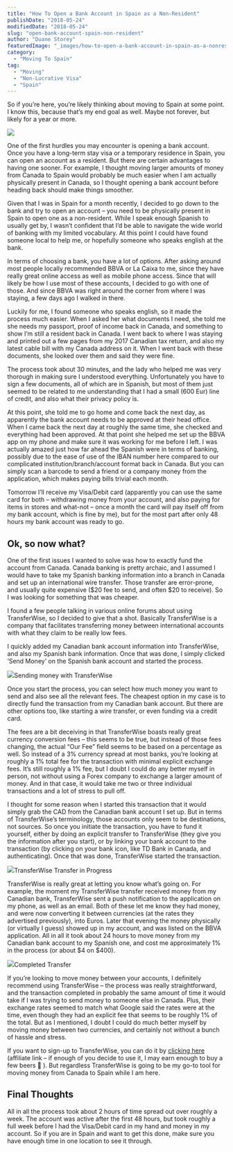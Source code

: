 ```yaml
---
title: "How To Open a Bank Account in Spain as a Non-Resident"
publishDate: "2018-05-24"
modifiedDate: "2018-05-24"
slug: "open-bank-account-spain-non-resident"
author: "Duane Storey"
featuredImage: "_images/how-to-open-a-bank-account-in-spain-as-a-nonresident-featured.jpg"
category:
  - "Moving To Spain"
tag:
  - "Moving"
  - "Non-Lucrative Visa"
  - "Spain"
---
```


So if you’re here, you’re likely thinking about moving to Spain at some point. I know this, because that’s my end goal as well. Maybe not forever, but likely for a year or more.

![](_images/how-to-open-a-bank-account-in-spain-as-a-nonresident-1.jpg)

One of the first hurdles you may encounter is opening a bank account. Once you have a long-term stay visa or a temporary residence in Spain, you can open an account as a resident. But there are certain advantages to having one sooner. For example, I thought moving larger amounts of money from Canada to Spain would probably be much easier when I am actually physically present in Canada, so I thought opening a bank account before heading back should make things smoother.

Given that I was in Spain for a month recently, I decided to go down to the bank and try to open an account – you need to be physically present in Spain to open one as a non-resident. While I speak enough Spanish to usually get by, I wasn’t confident that I’d be able to navigate the wide world of banking with my limited vocabulary. At this point I could have found someone local to help me, or hopefully someone who speaks english at the bank.

In terms of choosing a bank, you have a lot of options. After asking around most people locally recommended BBVA or La Caixa to me, since they have really great online access as well as mobile phone access. Since that will likely be how I use most of these accounts, I decided to go with one of those. And since BBVA was right around the corner from where I was staying, a few days ago I walked in there.

Luckily for me, I found someone who speaks english, so it made the process much easier. When I asked her what documents I need, she told me she needs my passport, proof of income back in Canada, and something to show I’m still a resident back in Canada. I went back to where I was staying and printed out a few pages from my 2017 Canadian tax return, and also my latest cable bill with my Canada address on it. When I went back with these documents, she looked over them and said they were fine.

The process took about 30 minutes, and the lady who helped me was very thorough in making sure I understood everything. Unfortunately you have to sign a few documents, all of which are in Spanish, but most of them just seemed to be related to me understanding that I had a small (600 Eur) line of credit, and also what their privacy policy is.

At this point, she told me to go home and come back the next day, as apparently the bank account needs to be approved at their head office. When I came back the next day at roughly the same time, she checked and everything had been approved. At that point she helped me set up the BBVA app on my phone and make sure it was working for me before I left. I was actually amazed just how far ahead the Spanish were in terms of banking, possibly due to the ease of use of the IBAN number here compared to our complicated institution/branch/account format back in Canada. But you can simply scan a barcode to send a friend or a company money from the application, which makes paying bills trivial each month.

Tomorrow I’ll receive my Visa/Debit card (apparently you can use the same card for both – withdrawing money from your account, and also paying for items in stores and what-not – once a month the card will pay itself off from my bank account, which is fine by me), but for the most part after only 48 hours my bank account was ready to go.

## Ok, so now what?

One of the first issues I wanted to solve was how to exactly fund the account from Canada. Canada banking is pretty archaic, and I assumed I would have to take my Spanish banking information into a branch in Canada and set up an international wire transfer. Those transfer are error-prone, and usually quite expensive ($20 fee to send, and often $20 to receive). So I was looking for something that was cheaper.

I found a few people talking in various online forums about using TransferWise, so I decided to give that a shot. Basically TransferWise is a company that facilitates transferring money between international accounts with what they claim to be really low fees.

I quickly added my Canadian bank account information into TransferWise, and also my Spanish bank information. Once that was done, I simply clicked ‘Send Money’ on the Spanish bank account and started the process.

![](_images/how-to-open-a-bank-account-in-spain-as-a-nonresident-2.jpg)Sending money with TransferWise



Once you start the process, you can select how much money you want to send and also see all the relevant fees. The cheapest option in my case is to directly fund the transaction from my Canadian bank account. But there are other options too, like starting a wire transfer, or even funding via a credit card.

The fees are a bit deceiving in that TransferWise boasts really great currency conversion fees – this seems to be true, but instead of those fees changing, the actual “Our Fee” field seems to be based on a percentage as well. So instead of a 3% currency spread at most banks, you’re looking at roughly a 1% total fee for the transaction with minimal explicit exchange fees. It’s still roughly a 1% fee, but I doubt I could do any better myself in person, not without using a Forex company to exchange a larger amount of money. And in that case, it would take me two or three individual transactions and a lot of stress to pull off.

I thought for some reason when I started this transaction that it would simply grab the CAD from the Canadian bank account I set up. But in terms of TransferWise’s terminology, those accounts only seem to be destinations, not sources. So once you initiate the transaction, you have to fund it yourself, either by doing an explicit transfer to TransferWise (they give you the information after you start), or by linking your bank account to the transaction (by clicking on your bank icon, like TD Bank in Canada, and authenticating). Once that was done, TransferWise started the transaction.

![](_images/how-to-open-a-bank-account-in-spain-as-a-nonresident-3.png)TransferWise Transfer in Progress



TransferWise is really great at letting you know what’s going on. For example, the moment my TransferWise transfer received money from my Canadian bank, TransferWise sent a push notification to the application on my phone, as well as an email. Both of these let me know they had money, and were now converting it between currencies (at the rates they advertised previously), into Euros. Later that evening the money physically (or virtually I guess) showed up in my account, and was listed on the BBVA application. All in all it took about 24 hours to move money from my Canadian bank account to my Spanish one, and cost me approximately 1% in the process (or about $4 on $400).

![](_images/how-to-open-a-bank-account-in-spain-as-a-nonresident-4.jpg)Completed Transfer



If you’re looking to move money between your accounts, I definitely recommend using TransferWise – the process was really straightforward, and the transaction completed in probably the same amount of time it would take if I was trying to send money to someone else in Canada. Plus, their exchange rates seemed to match what Google said the rates were at the time, even though they had an explicit fee that seems to be roughly 1% of the total. But as I mentioned, I doubt I could do much better myself by moving money between two currencies, and certainly not without a bunch of hassle and stress.

If you want to sign-up to TransferWise, you can do it by [clicking here](transferwise.com/u/duanes15) (affiliate link – if enough of you decide to use it, I may earn enough to buy a few beers 🙂 ). But regardless TransferWise is going to be my go-to tool for moving money from Canada to Spain while I am here.

## Final Thoughts

All in all the process took about 2 hours of time spread out over roughly a week. The account was active after the first 48 hours, but took roughly a full week before I had the Visa/Debit card in my hand and money in my account. So if you are in Spain and want to get this done, make sure you have enough time in one location to see it through.